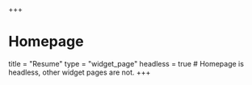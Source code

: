 +++
# Homepage
title = "Resume"
type = "widget_page"
headless = true  # Homepage is headless, other widget pages are not.
+++
